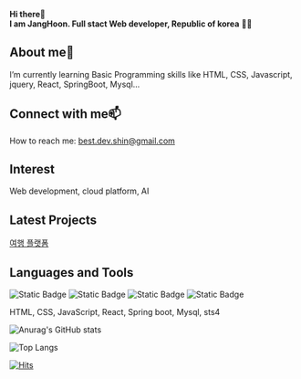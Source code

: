  
<!--
### Hi there 👋
**gamepro6390/gamepro6390** is a ✨ _special_ ✨ repository because its `README.md` (this file) appears on your GitHub profile.

Here are some ideas to get you started:

- 🔭 I’m currently working on ...
- 🌱 I’m currently learning ...
- 👯 I’m looking to collaborate on ...
- 🤔 I’m looking for help with ...
- 💬 Ask me about ...
- 📫 How to reach me: ...
- 😄 Pronouns: ...
- ⚡ Fun fact: ...
-->

<!--주석--!> <!-- 글씨 강조 ** ** --> <!--줄바꿈 <br> spacebar 2번이상-->
<!--인사말-->
**Hi there**👋  
**I am JangHoon. Full stact Web developer, Republic of korea** 👨‍💻

<!--나에 대한 설명 --> <!-- <h1> <h2> # ##-->
## About me🌱
I’m currently learning Basic Programming skills like HTML, CSS, Javascript, jquery, React, SpringBoot, Mysql...

<!-- 연락 정보 -->
## Connect with me📫
How to reach me: best.dev.shin@gmail.com

<!-- 관심 분야 -->
## Interest 
Web development, cloud platform, AI

<!-- 최근 프로젝트 --> <!-- 표시내용(링크 url)-->
## Latest Projects
[여행 플랫폼](https://github.com/gamepro6390/Final_Project)

<!-- 사용할 수 있는 언어 및 툴 -->
## Languages and Tools
<!-- 1. 글자 -->
![Static Badge](https://img.shields.io/badge/Front-javascript-yellow)
![Static Badge](https://img.shields.io/badge/javascript-8A2BE2)
![Static Badge](https://img.shields.io/badge/javascript-%2361DAFB?logo=react&logoColor=black)
![Static Badge](https://img.shields.io/badge/SpringBoot-6DB33F?style=flat&logo=springboot&logoColor=white)
<!--![java](https://cdn.jsdelivr.net/gh/devicons/devicon/icons/java/java-original-wordmark.svg "java)")-->
HTML, CSS, JavaScript, React, Spring boot, Mysql, sts4

<!-- 기타(github 통계) -->
<!--https://github.com/anuraghazra/github-readme-stats-->
![Anurag's GitHub stats](https://github-readme-stats.vercel.app/api?username=gamepro6390&show_icons=true&theme=dark)

<!-- 기타(github 사용 언어 그래) -->
![Top Langs](https://github-readme-stats.vercel.app/api/top-langs/?username=gamepro6390&layout=compact)

<!-- 방문자수 -->
[![Hits](https://hits.seeyoufarm.com/api/count/incr/badge.svg?url=https%3A%2F%2Fgithub.com%2Fgamepro6390%2Fhit-counter&count_bg=%2379C83D&title_bg=%23555555&icon=&icon_color=%23E7E7E7&title=%EB%B0%A9%EB%AC%B8%EC%9E%90%EC%88%98&edge_flat=true)](https://hits.seeyoufarm.com)
